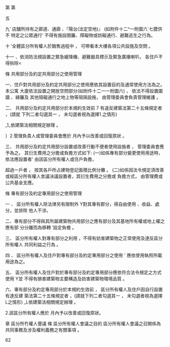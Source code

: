第
第

五

九‵ 店舖所持有之廊道、通廊 、『陽台(法定空地)』 (如附件十二^一附圖六`七腮供不
特定之公眾通行' 不得有施設圉籬、障礙物或妨礙通行、避難逃生之行為。

十 ‵全體區分所有權人於銷售過程中 ， 可帶看本大樓各項公共設施及空問 。

十一 、依消防法規設置之緊急緩降機、避難器具標示及緊急廣播喇叭， 各住戶不得拆除<

條 共用部分及約定共用部分之使用管理

一、住戶對共用部分及約定共用部分之使用應依其設置目的及通常使用方法為之。本公寓
大廈依法設置之開放空問部分(如附件十二一一附圖六) ， 依法不得設置圍牆 、綠籬及
其他阻礙通行之地上物等阻隔設施， 由管理委員會負貴管理維護 。

二、 共用部分及約定共用部分於本規約生效前 7 有違反建築法第二十五條規定者 ，(請就
下列二者勾選其一 ， 未勾選者視為選擇1.之情形)

_1_依建築法相關規定辦理 。

〕2.管理負貴人或管理委員會應於 月內予以改善或回復原狀 。

三、 共用部分及約定共用部分設置或改善行動不便者使用設施者 ， 管理委員會應予為之。
其衍生費用之分擔或負擔方式如下:
(一)如係專有部分變更使用用途時，依法應設置者' 由該區分所有權人或住戶負擔，

超過一戶者 ， 按其各戶所占建物登記面積比例分攤 。
(二)如係因法令規定須改善或經區分所有權人舍議決議設置者，其衍生費用之分擔或
負擔方式， 由管理費或公共基金支應。

條 專有部分及約定專用部分之使用管理

一 、 區分所有權人除法律另有限制外 Y對其專有郡分，得自由使用 、收益、處分，並排除
他人干涉。

二、專有部分不得與其所屬建築物共用部分之應有部分及其基地所有權或地上權之應有部
分分離而為移轉 ‵設定負檐 。

三、 區分所有權人對專有部分之利用 ，不得有妨害建築物之正常使用及達反區分所有權人
共同利益之行為 。

四 、 區分所有權人及住戶對專有部分及約定專用部分之使用 ' 應依使用執照所載用途為之。

五、 區分所有權人及住戶對於專有部分及約定專用部分應依符合法令規定之方式使用 Y並
不得有損害建築物主要構造及妨害建築物環境品質 。

六、專有部分及約定專用部分於本規約生效前 ， 區分所有權人及住戶因自行設置有達反建
築法第二十五條規定者 ，(請就下列二者勾選其一 ， 未勾選者視為選擇L之情形)
_L依建築法相關規定辦理 。

2.該區分所有權人應於 月內予以改善或回復原狀。

 

 

 

 

 

章 區分所冇權人薈議
條 區分所有權人會議之目的
區分所有權人會議之召開係為共同事務及涉及權利義務之有關事項 。

62

